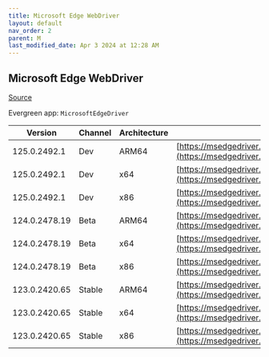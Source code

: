 ```yaml
---
title: Microsoft Edge WebDriver
layout: default
nav_order: 2
parent: M
last_modified_date: Apr 3 2024 at 12:28 AM
---
```


## Microsoft Edge WebDriver

[Source](https://www.microsoft.com/edge)

Evergreen app: `MicrosoftEdgeDriver`

| Version       | Channel | Architecture | URI                                                                                                                                            |
| ------------- | ------- | ------------ | ---------------------------------------------------------------------------------------------------------------------------------------------- |
| 125.0.2492.1  | Dev     | ARM64        | [https://msedgedriver.azureedge.net/125.0.2492.1/edgedriver_arm64.zip](https://msedgedriver.azureedge.net/125.0.2492.1/edgedriver_arm64.zip)   |
| 125.0.2492.1  | Dev     | x64          | [https://msedgedriver.azureedge.net/125.0.2492.1/edgedriver_win64.zip](https://msedgedriver.azureedge.net/125.0.2492.1/edgedriver_win64.zip)   |
| 125.0.2492.1  | Dev     | x86          | [https://msedgedriver.azureedge.net/125.0.2492.1/edgedriver_win32.zip](https://msedgedriver.azureedge.net/125.0.2492.1/edgedriver_win32.zip)   |
| 124.0.2478.19 | Beta    | ARM64        | [https://msedgedriver.azureedge.net/124.0.2478.19/edgedriver_arm64.zip](https://msedgedriver.azureedge.net/124.0.2478.19/edgedriver_arm64.zip) |
| 124.0.2478.19 | Beta    | x64          | [https://msedgedriver.azureedge.net/124.0.2478.19/edgedriver_win64.zip](https://msedgedriver.azureedge.net/124.0.2478.19/edgedriver_win64.zip) |
| 124.0.2478.19 | Beta    | x86          | [https://msedgedriver.azureedge.net/124.0.2478.19/edgedriver_win32.zip](https://msedgedriver.azureedge.net/124.0.2478.19/edgedriver_win32.zip) |
| 123.0.2420.65 | Stable  | ARM64        | [https://msedgedriver.azureedge.net/123.0.2420.65/edgedriver_arm64.zip](https://msedgedriver.azureedge.net/123.0.2420.65/edgedriver_arm64.zip) |
| 123.0.2420.65 | Stable  | x64          | [https://msedgedriver.azureedge.net/123.0.2420.65/edgedriver_win64.zip](https://msedgedriver.azureedge.net/123.0.2420.65/edgedriver_win64.zip) |
| 123.0.2420.65 | Stable  | x86          | [https://msedgedriver.azureedge.net/123.0.2420.65/edgedriver_win32.zip](https://msedgedriver.azureedge.net/123.0.2420.65/edgedriver_win32.zip) |
